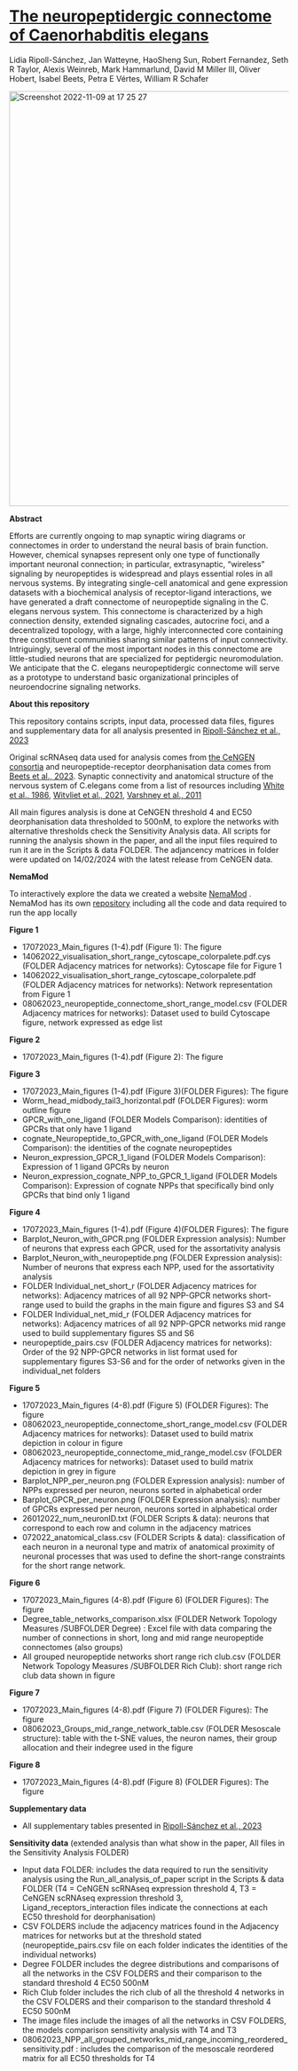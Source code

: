 # [The neuropeptidergic connectome of Caenorhabditis elegans](https://www.cell.com/action/showPdf?pii=S0896-6273%2823%2900756-0)
Lidia Ripoll-Sánchez, Jan Watteyne,  HaoSheng Sun, Robert Fernandez,  Seth R Taylor, Alexis Weinreb, Mark Hammarlund, David M Miller III,  Oliver Hobert,  Isabel Beets, Petra E Vértes,  William R Schafer

<img width="748" alt="Screenshot 2022-11-09 at 17 25 27" src="https://user-images.githubusercontent.com/86192587/200898826-29f869e6-137e-45d5-a99d-5e8a5f7edeec.png">

**Abstract**

Efforts are currently ongoing to map synaptic wiring diagrams or connectomes in order to understand the neural basis of brain function. However, chemical synapses represent only one type of functionally important neuronal connection; in particular, extrasynaptic, “wireless” signaling by neuropeptides is widespread and plays essential roles in all nervous systems. By integrating single-cell anatomical and gene expression datasets with a biochemical analysis of receptor-ligand interactions, we have generated a draft connectome of neuropeptide signaling in the C. elegans nervous system. This connectome is characterized by a high connection density, extended signaling cascades, autocrine foci, and a decentralized topology, with a large, highly interconnected core containing three constituent communities sharing similar patterns of input connectivity. Intriguingly, several of the most important nodes in this connectome are little-studied neurons that are specialized for peptidergic neuromodulation. We anticipate that the C. elegans neuropeptidergic connectome will serve as a prototype to understand basic organizational principles of neuroendocrine signaling networks.

**About this repository**

This repository contains scripts, input data, processed data files, figures and supplementary data for all analysis presented in [Ripoll-Sánchez et al., 2023](https://www.cell.com/action/showPdf?pii=S0896-6273%2823%2900756-0)

Original scRNAseq data used for analysis comes from [the CeNGEN consortia](https://www.sciencedirect.com/science/article/pii/S0092867421007583?via%3Dihub#fig3) and neuropeptide-receptor deorphanisation data comes from [Beets et al., 2023](https://www.cell.com/cell-reports/pdf/S2211-1247(23)01069-0.pdf). Synaptic connectivity and anatomical structure of the nervous system of C.elegans come from a list of resources including [White et al., 1986](https://doi.org/10.1098/rstb.1986.0056), [Witvliet et al., 2021](https://www.ncbi.nlm.nih.gov/pmc/articles/PMC8756380/pdf/nihms-1766209.pdf), [Varshney et al., 2011](https://journals.plos.org/ploscompbiol/article?id=10.1371/journal.pcbi.1001066)

All main figures analysis is done at CeNGEN threshold 4 and EC50 deorphanisation data thresholded to 500nM, to explore the networks with alternative thresholds check the Sensitivity Analysis data. 
All scripts for running the analysis shown in the paper, and all the input files required to run it are in the Scripts & data FOLDER.
The adjancency matrices in  folder were updated on 14/02/2024 with the latest release from CeNGEN data.

**NemaMod**

To interactively explore the data we created a website [NemaMod](https://www.nemamod.org) . NemaMod has its own [repository](https://github.com/LidiaRipollSanchez/NemaMod.git) including all the code and data required to run the app locally 

**Figure 1**

* 17072023_Main_figures (1-4).pdf (Figure 1): The figure
* 14062022_visualisation_short_range_cytoscape_colorpalete.pdf.cys (FOLDER Adjacency matrices for networks): Cytoscape file for Figure 1
* 14062022_visualisation_short_range_cytoscape_colorpalete.pdf (FOLDER Adjacency matrices for networks): Network representation from Figure 1
* 08062023_neuropeptide_connectome_short_range_model.csv (FOLDER Adjacency matrices for networks): Dataset used to build Cytoscape figure, network expressed as edge list

**Figure 2**

* 17072023_Main_figures (1-4).pdf (Figure 2): The figure

**Figure 3**

* 17072023_Main_figures (1-4).pdf (Figure 3)(FOLDER Figures): The figure
* Worm_head_midbody_tail3_horizontal.pdf (FOLDER Figures): worm outline figure
* GPCR_with_one_ligand (FOLDER Models Comparison): identities of GPCRs that only have 1 ligand
* cognate_Neuropeptide_to_GPCR_with_one_ligand (FOLDER Models Comparison): the identities of the cognate neuropeptides
* Neuron_expression_GPCR_1_ligand (FOLDER Models Comparison): Expression of 1 ligand GPCRs by neuron
* Neuron_expression_cognate_NPP_to_GPCR_1_ligand (FOLDER Models Comparison): Expression of cognate NPPs that specifically bind only GPCRs that bind only 1 ligand

**Figure 4**

* 17072023_Main_figures (1-4).pdf (Figure 4)(FOLDER Figures): The figure
* Barplot_Neuron_with_GPCR.png (FOLDER Expression analysis): Number of neurons that express each GPCR, used for the assortativity analysis
* Barplot_Neuron_with_neuropeptide.png (FOLDER Expression analysis): Number of neurons that express each NPP, used for the assortativity analysis
* FOLDER Individual_net_short_r (FOLDER Adjacency matrices for networks): Adjacency matrices of all 92 NPP-GPCR networks short-range used to build the graphs in the main figure and figures S3 and S4
* FOLDER Individual_net_mid_r (FOLDER Adjacency matrices for networks): Adjacency matrices of all 92 NPP-GPCR networks mid range used to build supplementary figures S5 and S6
* neuropeptide_pairs.csv (FOLDER Adjacency matrices for networks): Order of the 92 NPP-GPCR networks in list format used for supplementary figures S3-S6 and for the order of networks given in the individual_net folders

**Figure 5**

* 17072023_Main_figures (4-8).pdf (Figure 5) (FOLDER Figures): The figure
* 08062023_neuropeptide_connectome_short_range_model.csv (FOLDER Adjacency matrices for networks): Dataset used to build matrix depiction in colour in figure 
* 08062023_neuropeptide_connectome_mid_range_model.csv (FOLDER Adjacency matrices for networks): Dataset used to build matrix depiction in grey in figure 
* Barplot_NPP_per_neuron.png (FOLDER Expression analysis): number of NPPs expressed per neuron, neurons sorted in alphabetical order
* Barplot_GPCR_per_neuron.png (FOLDER Expression analysis): number of GPCRs expressed per neuron, neurons sorted in alphabetical order
* 26012022_num_neuronID.txt (FOLDER Scripts & data): neurons that correspond to each row and column in the adjacency matrices
* 072022_anatomical_class.csv (FOLDER Scripts & data): classification of each neuron in a neuronal type and matrix of anatomical proximity of neuronal processes that was used to define the short-range constraints for the short range network. 

**Figure 6**

* 17072023_Main_figures (4-8).pdf (Figure 6) (FOLDER Figures): The figure
* Degree_table_networks_comparison.xlsx (FOLDER Network Topology Measures /SUBFOLDER Degree) : Excel file with data comparing the number of connections in short, long and mid range neuropeptide connectomes (also groups)
* All grouped neuropeptide networks short range rich club.csv (FOLDER Network Topology Measures /SUBFOLDER Rich Club): short range rich club data shown in figure

**Figure 7**

* 17072023_Main_figures (4-8).pdf (Figure 7) (FOLDER Figures): The figure
* 08062023_Groups_mid_range_network_table.csv (FOLDER Mesoscale structure): table with the t-SNE values, the neuron names, their group allocation and their indegree used in the figure

**Figure 8**

* 17072023_Main_figures (4-8).pdf (Figure 8) (FOLDER Figures): The figure

**Supplementary data**

* All supplementary tables presented in [Ripoll-Sánchez et al., 2023](https://www.cell.com/action/showPdf?pii=S0896-6273%2823%2900756-0)

**Sensitivity data**
(extended analysis than what show in the paper, All files in the Sensitivity Analysis FOLDER)

* Input data FOLDER: includes the data required to run the sensitivity analysis using the Run_all_analysis_of_paper script in the Scripts & data FOLDER (T4 = CeNGEN scRNAseq expression threshold 4, T3 = CeNGEN scRNAseq expression threshold 3, Ligand_receptors_interaction files indicate the connections at each EC50 threshold for deorphanisation)
* CSV FOLDERS include the adjacency matrices found in the Adjacency matrices for networks but at the threshold stated (neuropeptide_pairs.csv file on each folder indicates the identities of the individual networks)
* Degree FOLDER includes the degree distributions and comparisons of all the networks in the CSV FOLDERS and their comparison to the standard threshold 4 EC50 500nM
* Rich Club folder includes the rich club of all the threshold 4 networks in the CSV FOLDERS and their comparison to the standard threshold 4 EC50 500nM
* The image files include the images of all the networks in CSV FOLDERS, the models comparison sensitivity analysis with T4 and T3
* 08062023_NPP_all_grouped_networks_mid_range_incoming_reordered_sensitivity.pdf : includes the comparison of the mesoscale reordered matrix for all EC50 thresholds for T4
